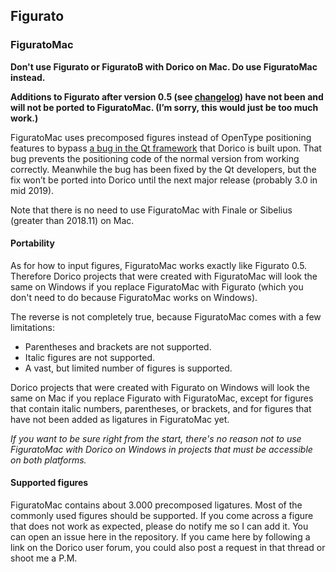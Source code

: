 ## Figurato

### FiguratoMac

**Don't use Figurato or FiguratoB with Dorico on Mac. Do use FiguratoMac instead.**

**Additions to Figurato after version 0.5 (see [changelog](changelog.md)) have not been and will not be ported to FiguratoMac. (I’m sorry, this would just be too much work.)**

FiguratoMac uses precomposed figures instead of OpenType positioning features to bypass [a bug in the Qt framework](https://bugreports.qt.io/browse/QTBUG-69803) that Dorico is built upon. That bug prevents the positioning code of the normal version from working correctly. Meanwhile the bug has been fixed by the Qt developers, but the fix won’t be ported into Dorico until the next major release (probably 3.0 in mid 2019).

Note that there is no need to use FiguratoMac with Finale or Sibelius (greater than 2018.11) on Mac.

#### Portability
As for how to input figures, FiguratoMac works exactly like Figurato 0.5. Therefore Dorico projects that were created with FiguratoMac will look the same on Windows if you replace FiguratoMac with Figurato (which you don't need to do because FiguratoMac works on Windows).

The reverse is not completely true, because FiguratoMac comes with a few limitations:

- Parentheses and brackets are not supported.
- Italic figures are not supported.
- A vast, but limited number of figures is supported.

Dorico projects that were created with Figurato on Windows will look the same on Mac if you replace Figurato with FiguratoMac, except for figures that contain italic numbers, parentheses, or brackets, and for figures that have not been added as ligatures in FiguratoMac yet.

*If you want to be sure right from the start, there's no reason not to use FiguratoMac with Dorico on Windows in projects that must be accessible on both platforms.*

#### Supported figures
FiguratoMac contains about 3.000 precomposed ligatures. Most of the commonly used figures should be supported. If you come across a figure that does not work as expected, please do notify me so I can add it. You can open an issue here in the repository. If you came here by following a link on the Dorico user forum, you could also post a request in that thread or shoot me a P.M.